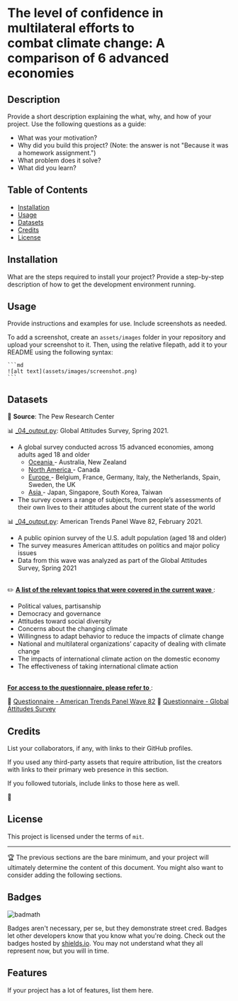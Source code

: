# The level of confidence in multilateral efforts to <br> combat climate change: A comparison of 6 advanced economies



## Description

Provide a short description explaining the what, why, and how of your project. Use the following questions as a guide:

- What was your motivation?
- Why did you build this project? (Note: the answer is not "Because it was a homework assignment.")
- What problem does it solve?
- What did you learn?

## Table of Contents


- [Installation](#installation)
- [Usage](#usage)
- [Datasets](#datasets)
- [Credits](#credits)
- [License](#license)

## Installation

What are the steps required to install your project? Provide a step-by-step description of how to get the development environment running.

## Usage

Provide instructions and examples for use. Include screenshots as needed.

To add a screenshot, create an `assets/images` folder in your repository and upload your screenshot to it. Then, using the relative filepath, add it to your README using the following syntax:

    ```md
    ![alt text](assets/images/screenshot.png)
    ```


## Datasets

:open_file_folder: **Source**: The Pew Research Center

:bar_chart: [_04_output.py](_04_output.py):
  Global Attitudes Survey, Spring 2021.
-  A global survey conducted across 15 advanced economies, among adults aged 18 and older
    - <ins> Oceania </ins> - Australia, New Zealand
    - <ins> North America </ins> - Canada
    - <ins> Europe </ins> - Belgium, France, Germany, Italy, the Netherlands, Spain, Sweden, the UK
    - <ins> Asia </ins> - Japan, Singapore, South Korea, Taiwan
- The survey covers a range of subjects, from people’s assessments of their own lives to their attitudes about the current state of the world

:bar_chart: [_04_output.py](_04_output.py):
  American Trends Panel Wave 82, February 2021.
- A public opinion survey of the U.S. adult population (aged 18 and older)
- The survey measures American attitudes on politics and major policy issues 
- Data from this wave was analyzed as part of the Global Attitudes Survey, Spring 2021 

<br> :pencil2: <ins> **A list of the relevant topics that were covered in the current wave** </ins>:
- Political values, partisanship
- Democracy and governance
- Attitudes toward social diversity
- Concerns about the changing climate
- Willingness to adapt behavior to reduce the impacts of climate change
- National and multilateral organizations’ capacity of dealing with climate change
- The impacts of international climate action on the domestic economy
- The effectiveness of taking international climate action



<br><ins> **For access to the questionnaire, please refer to** </ins>:

:bookmark_tabs: [Questionnaire - American Trends Panel Wave 82](_04_output.py)
:bookmark_tabs: [Questionnaire - Global Attitudes Survey](_04_output.py)


## Credits

List your collaborators, if any, with links to their GitHub profiles.

If you used any third-party assets that require attribution, list the creators with links to their primary web presence in this section.

If you followed tutorials, include links to those here as well.

:busts_in_silhouette:


## License

This project is licensed under the terms of `mit`.

---

🏆 The previous sections are the bare minimum, and your project will ultimately determine the content of this document. You might also want to consider adding the following sections.

## Badges

![badmath](https://img.shields.io/github/languages/top/lernantino/badmath)

Badges aren't necessary, per se, but they demonstrate street cred. Badges let other developers know that you know what you're doing. Check out the badges hosted by [shields.io](https://shields.io/). You may not understand what they all represent now, but you will in time.

## Features

If your project has a lot of features, list them here.
